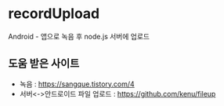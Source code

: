 # recordUpload
Android - 앱으로 녹음 후 node.js 서버에 업로드

## 도움 받은 사이트
* 녹음 : https://sangque.tistory.com/4
* 서버<->안드로이드 파일 업로드 : https://github.com/kenu/fileup
